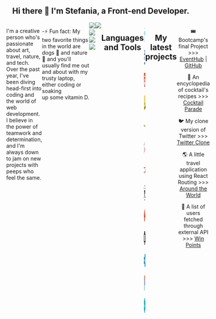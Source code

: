 <h2 align="center">Hi there 👋 I'm Stefania, a Front-end Developer.</h2>

<div style='display:flex, flex-direction:column, justify-content:center'>

<div style='display:flex'>
  

I'm a creative person who's passionate about art, travel, nature, and tech.
Over the past year, I've been diving head-first into coding and the world of web development.
I believe in the power of teamwork and determination, and I'm always down to jam on new projects with peeps who feel the same.

-⚡ Fun fact: 
My two favorite things in the world are dogs 🐶 and nature 🌿 and you'll usually find me out and about with my trusty laptop, either coding or soaking up some vitamin D.
  
  <br><br>
  
<div align="center"> 
  <a href = "mailto: stefaniarapisarda.itaca@gmail.com"><img src="https://img.shields.io/badge/-Email-%23333?style=for-the-badge&logo=gmail&logoColor=white" target="_blank"></a>
  <a href="https://www.linkedin.com/in/stefaniarapisarda/" target="_blank"><img src="https://img.shields.io/badge/-LinkedIn-%230077B5?style=for-the-badge&logo=linkedin&logoColor=white" target="_blank"></a> 
   <a href="https://ocracreative.brizy.site/" target="_blank"><img src="https://img.shields.io/badge/-my_Website-E4B1AB?style=for-the-badge&logo=ko-f&logoColor=white" target="_blank"></a>
   <a href="https://www.instagram.com/stefania.rapisarda/" target="_blank"><img src="https://img.shields.io/badge/Instagram-E4405F?style=for-the-badge&logo=instagram&logoColor=white" target="_blank"></a> 
  </div>
  
   <div id="header" align="center">
  <img src="https://media.giphy.com/media/EcqCKYnrHiAgwpGqme/giphy.gif" width="200"/>
</div>

<h2 align="center">Languages and Tools</h2>
<div align="center">
  
  <img src="https://github.com/devicons/devicon/blob/master/icons/react/react-original-wordmark.svg" title="React" alt="React" width="40" height="40"/>&nbsp;
 <img src="https://github.com/devicons/devicon/blob/master/icons/css3/css3-plain-wordmark.svg"  title="CSS3" alt="CSS" width="40" height="40"/>&nbsp;
  <img src="https://github.com/devicons/devicon/blob/master/icons/html5/html5-original.svg" title="HTML5" alt="HTML" width="40" height="40"/>&nbsp;
  <img src="https://github.com/devicons/devicon/blob/master/icons/javascript/javascript-original.svg" title="JavaScript" alt="JavaScript" width="40" height="40"/>&nbsp;
  <img src="https://github.com/devicons/devicon/blob/master/icons/nodejs/nodejs-original-wordmark.svg" title="NodeJS" alt="NodeJS" width="40" height="40"/>&nbsp;
   <img src="https://github.com/devicons/devicon/blob/master/icons/sass/sass-original.svg" title="Sass" alt="Sass" width="40" height="40"/>&nbsp;
     <img src="https://github.com/devicons/devicon/blob/master/icons/npm/npm-original-wordmark.svg" title="npm" alt="npm" width="40" height="40"/>&nbsp;
  <img src="https://github.com/devicons/devicon/blob/master/icons/nextjs/nextjs-line.svg" title="nextjs" alt="nextjs" width="40" height="40"/>&nbsp;
  <img src="https://github.com/devicons/devicon/blob/master/icons/git/git-original.svg" title="git" alt="git" width="40" height="40"/>&nbsp;
  <img src="https://github.com/devicons/devicon/blob/master/icons/github/github-original.svg" title="github" alt="github" width="40" height="40"/>&nbsp;
   <img src="https://github.com/devicons/devicon/blob/master/icons/vscode/vscode-original.svg" title="vscode" alt="vscode" width="40" height="40"/>&nbsp;
     <img src="https://github.com/devicons/devicon/blob/master/icons/figma/figma-original.svg" title="figma" alt="figma" width="40" height="40"/>&nbsp;
     <img src="https://github.com/devicons/devicon/blob/master/icons/canva/canva-original.svg" title="canva" alt="canva" width="40" height="40"/>&nbsp;
  
</div>
<br></br>
  <h2 align="center">My latest projects</h2>
  <div align="center">
<p> 🎟️ Bootcamp's final Project >>> <a href="https://project-cb6-terence-hill.vercel.app/">EventHub</a> | <a href="https://github.com/casiimir/project-cb6-terence-hill">GitHub</a></p>
<p> 🍹 An encyclopedia of cocktail's recipes >>> <a href="https://cocktail-parade.vercel.app/">Cocktail Parade</a> </p>
<p> 🐦 My clone version of Twitter >>> <a href="https://my-twitter-clone-six.vercel.app/">Twitter Clone</a> </p>
<p> 🌎 A little travel application using React Routing >>> <a href="https://around-the-world-vite.vercel.app/">Around the World</a> <p/>
<p> 💯 A list of users fetched through external API >>> <a href="https://win-points.vercel.app/">Win Points</a> </p>
  
  
  </div>
